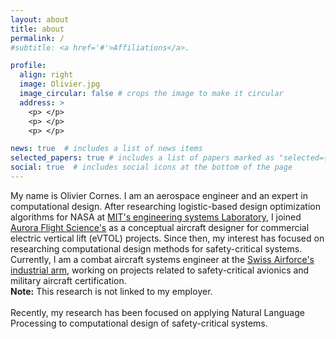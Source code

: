 ```yaml
---
layout: about
title: about
permalink: /
#subtitle: <a href='#'>Affiliations</a>.

profile:
  align: right
  image: Olivier.jpg
  image_circular: false # crops the image to make it circular
  address: >
    <p> </p>
    <p> </p>
    <p> </p>

news: true  # includes a list of news items
selected_papers: true # includes a list of papers marked as "selected={true}"
social: true  # includes social icons at the bottom of the page
---
```


My name is Olivier Cornes. I am an aerospace engineer and an expert in computational design.
After researching logistic-based design optimization algorithms for NASA at [MIT's engineering systems Laboratory](https://systems.mit.edu/),
I joined [Aurora Flight Science's](https://www.aurora.aero/) as a conceptual aircraft designer for commercial electric vertical lift (eVTOL) projects.
Since then, my interest has focused on researching computational design methods for safety-critical systems.
Currently, I am a combat aircraft systems engineer at the [Swiss Airforce's industrial arm](https://www.ruag.ch/en/our-competencies/life-cycle-management/air-systems/professional-life-cycle-management-fighter-jets-and-guided-missiles),
working on projects related to safety-critical avionics and military aircraft certification.
<br/>
**Note:** This research is not linked to my employer.
<br/>
<br/>
Recently, my research has been focused on applying Natural Language Processing to computational design of safety-critical systems.

<!---
Write your biography here. Tell the world about yourself. Link to your favorite [subreddit](http://reddit.com). You can put a picture in, too. The code is already in, just name your picture `prof_pic.jpg` and put it in the `img/` folder.

Put your address / P.O. box / other info right below your picture. You can also disable any these elements by editing `profile` property of the YAML header of your `_pages/about.md`. Edit `_bibliography/papers.bib` and Jekyll will render your [publications page](/al-folio/publications/) automatically.

Link to your social media connections, too. This theme is set up to use [Font Awesome icons](http://fortawesome.github.io/Font-Awesome/) and [Academicons](https://jpswalsh.github.io/academicons/), like the ones below. Add your Facebook, Twitter, LinkedIn, Google Scholar, or just disable all of them.
-->
